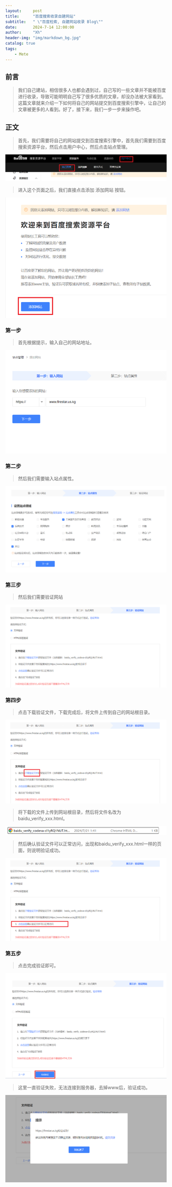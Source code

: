 ```yaml
---
layout:     post
title:      "百度搜索收录自建网站"
subtitle:   " \"百度检索, 自建网站收录 Blog\""
date:       2024-7-14 12:00:00
author:     "Xh"
header-img: "img/markdown_bg.jpg"
catalog: true
tags:
    - Mete
---
```


## 前言
>我们自己建站，相信很多人也都会遇到过，自己写的一些文章并不能被百度进行收录，导致可能明明自己写了很多优质的文章，却没办法被大家看到。这篇文章就来介绍一下如何将自己的网站提交到百度搜索引擎中，让自己的文章被更多的人看到。好了，接下来，我们一步一步来操作吧。

## 正文
>首先，我们需要将自己的网站提交到百度搜索引擎中，首先我们需要到百度搜索资源平台，然后点击用户中心，然后点击站点管理。

![站点管理](../img/baidu_search/站点管理.png)

>进入这个页面之后，我们直接点击添加 添加网站 按钮。

![添加网站](../img/baidu_search/添加网站.png)

### 第一步
>首先根据提示，输入自己的网站地址。

![输入地址](../img/baidu_search/输入地址.png)

### 第二步 
>然后我们需要输入站点属性。

![站点属性](../img/baidu_search/站点属性.png)

### 第三步
>然后我们需要验证网站

![验证网站](../img/baidu_search/验证网站.png)

### 第四步
>点击下载验证文件，下载完成后，将文件上传到自己的网站根目录。

![验证网站1](../img/baidu_search/验证网站1.png)

>将下载的文件上传到网站根目录，然后将文件名改为 baidu_verify_xxx.html。

![下载验证文件](../img/baidu_search/下载验证文件.png)

>然后确认验证文件可以正常访问，出现和baidu_verify_xxx.html一样的页面，则说明验证成功。

![验证文件](../img/baidu_search/验证文件.png)

### 第五步
>点击完成验证即可。

![完成验证](../img/baidu_search/完成验证.png)

>这里一直验证失败，无法连接到服务器，去掉www后，验证成功。

![](../img/baidu_search/完成.png)